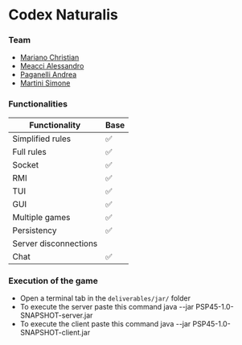 # Codex Naturalis

### Team
- [Mariano Christian](https://github.com/ChristianMariano4)
- [Meacci Alessandro](https://github.com/AlessandroMeacci)
- [Paganelli Andrea](https://github.com/andreeapaganelli)
- [Martini Simone](https://github.com/Simone1Martini)

### Functionalities
| Functionality         | Base |
|-----------------------|----|
| Simplified rules      | ✅  |
| Full rules            | ✅  |
| Socket                | ✅  |
| RMI                   | ✅  |
| TUI                   | ✅  |
| GUI                   | ✅  |
| Multiple games        | ✅  |
| Persistency           | ✅  |
| Server disconnections |    |
| Chat                  | ✅  | 

### Execution of the game
- Open a terminal tab in the `deliverables/jar/` folder
- To execute the server paste this command java --jar PSP45-1.0-SNAPSHOT-server.jar
- To execute the client paste this command java --jar PSP45-1.0-SNAPSHOT-client.jar